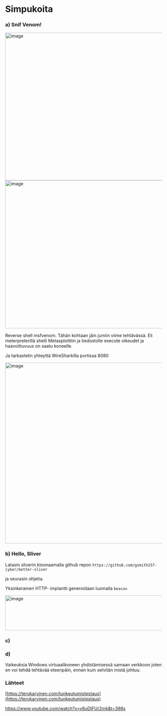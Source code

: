 # Simpukoita

### a) Snif Venom!

<img width="910" height="476" alt="image" src="https://github.com/user-attachments/assets/4e5f90d3-f51e-4c5b-a21b-c6b1a5574d98" />

<img width="910" height="477" alt="image" src="https://github.com/user-attachments/assets/a1557b52-698e-43c4-a1bc-91367a39b29e" />

Reverse shell msfvenom. Tähän kohtaan jäin jumiin viime tehtävässä. Eli meterpreterillä shelli Metasploittiin ja tiedostolle execute oikeudet ja haavoittuvuus on saatu koneelle.

Ja tarkastelin yhteyttä WireSharkilla portissa 8080

<img width="751" height="583" alt="image" src="https://github.com/user-attachments/assets/f5356d1b-8d50-4cbd-812a-a1efbf943131" />

### b)  Hello, Sliver

Latasin sliverin kloonaamalla github repon ```https://github.com/gsmith257-cyber/better-sliver```

 ja seurasin ohjeita.

Yksinkerainen HTTP- implantti generoidaan luomalla ```beacon```

<img width="558" height="113" alt="image" src="https://github.com/user-attachments/assets/ef5e1235-7737-431b-a22c-ccc05d482949" />

### c)


### d)
Vaikeuksia Windows virtuaalikoneen yhdistämisessä samaan verkkoon joten en voi tehdä tehtävää eteenpäin, ennen kuin selvitän mistä johtuu.

### Lähteet

[https://terokarvinen.com/tunkeutumistestaus](https://terokarvinen.com/tunkeutumistestaus)

https://www.youtube.com/watch?v=v8uDIFUr2mk&t=398s
